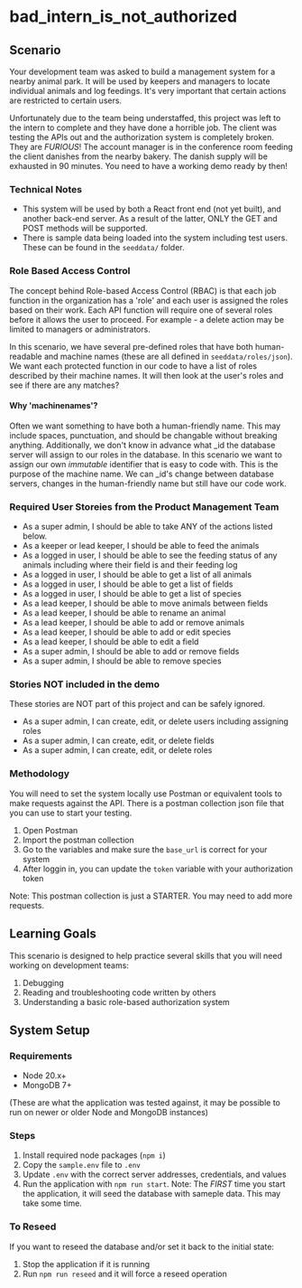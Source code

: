 # bad_intern_is_not_authorized

## Scenario

Your development team was asked to build a management system for a nearby animal park. It will be used by keepers and managers to locate individual animals and log feedings. It's very important that certain actions are restricted to certain users.

Unfortunately due to the team being understaffed, this project was left to the intern to complete and they have done a horrible job. The client was testing the APIs out and the authorization system is completely broken. They are *FURIOUS*! The account manager is in the conference room feeding the client danishes from the nearby bakery. The danish supply will be exhausted in 90 minutes. You need to have a working demo ready by then!

### Technical Notes

* This system will be used by both a React front end (not yet built), and another back-end server. As a result of the latter, ONLY the GET and POST methods will be supported.
* There is sample data being loaded into the system including test users. These can be found in the ```seeddata/``` folder.

### Role Based Access Control

The concept behind Role-based Access Control (RBAC) is that each job function in the organization has a 'role' and each user is assigned the roles based on their work. Each API function will require one of several roles before it allows the user to proceed. For example - a delete action may be limited to managers or administrators.

In this scenario, we have several pre-defined roles that have both human-readable and machine names (these are all defined in ```seeddata/roles/json```). We want each protected function in our code to have a list of roles described by their machine names. It will then look at the user's roles and see if there are any matches?

#### Why 'machinenames'?

Often we want something to have both a human-friendly name. This may include spaces, punctuation, and should be changable without breaking anything. Additionally, we don't know in advance what _id the database server will assign to our roles in the database. In this scenario we want to assign our own *immutable* identifier that is easy to code with. This is the purpose of the machine name. We can _id's change between database servers, changes in the human-friendly name but still have our code work.

### Required User Storeies from the Product Management Team

* As a super admin, I should be able to take ANY of the actions listed below.
* As a keeper or lead keeper, I should be able to feed the animals
* As a logged in user, I should be able to see the feeding status of any animals including where their field is and their feeding log
* As a logged in user, I should be able to get a list of all animals
* As a logged in user, I should be able to get a list of fields
* As a logged in user, I should be able to get a list of species
* As a lead keeper, I should be able to move animals between fields
* As a lead keeper, I should be able to rename an animal
* As a lead keeper, I should be able to add or remove animals
* As a lead keeper, I should be able to add or edit species
* As a lead keeper, I should be able to edit a field
* As a super admin, I should be able to add or remove fields
* As a super admin, I should be able to remove species

### Stories NOT included in the demo

These stories are NOT part of this project and can be safely ignored.

* As a super admin, I can create, edit, or delete users including assigning roles
* As a super admin, I can create, edit, or delete fields
* As a super admin, I can create, edit, or delete roles

### Methodology

You will need to set the system locally use Postman or equivalent tools to make requests against the API. There is a postman collection json file that you can use to start your testing.

1. Open Postman
2. Import the postman collection
3. Go to the variables and make sure the ```base_url``` is correct for your system
4. After loggin in, you can update the ```token``` variable with your authorization token

Note: This postman collection is just a STARTER. You may need to add more requests.

## Learning Goals

This scenario is designed to help practice several skills that you will need working on development teams:

1. Debugging
2. Reading and troubleshooting code written by others
3. Understanding a basic role-based authorization system

## System Setup

### Requirements

* Node 20.x+
* MongoDB 7+

(These are what the application was tested against, it may be possible to run on newer or older Node and MongoDB instances)

### Steps

1. Install required node packages (```npm i```)
2. Copy the ```sample.env``` file to ```.env```
3. Update ```.env``` with the correct server addresses, credentials, and values
4. Run the application with ```npm run start```. Note: The *FIRST* time you start the application, it will seed the database with sameple data. This may take some time.

### To Reseed

If you want to reseed the database and/or set it back to the initial state:

1. Stop the application if it is running
2. Run ```npm run reseed``` and it will force a reseed operation